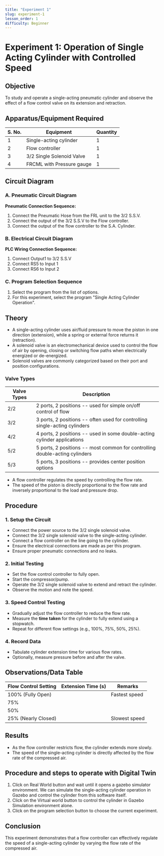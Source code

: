 ```yaml
---
title: "Experiment 1"
slug: experiment-1
lesson_order: 1
difficulty: Beginner
---
```


# **Experiment 1: Operation of Single Acting Cylinder with Controlled Speed**

## **Objective**

To study and operate a single-acting pneumatic cylinder and observe the effect of a flow control valve on its extension and retraction.

## **Apparatus/Equipment Required**

| S. No. | Equipment | Quantity |
| ----- | ----- | ----- |
| 1 | Single-acting cylinder |        1 |
| 2 | Flow controller |        1 |
| 3 | 3/2 Single Solenoid Valve |        1 |
| 4 | FRCML with Pressure gauge |        1 |

## **Circuit Diagram**

### **A. Pneumatic Circuit Diagram**

**Pneumatic Connection Sequence:**

1. Connect the Pneumatic Hose from the FRL unit to the 3/2 S.S.V.  
2. Connect the output of the 3/2 S.S.V to the Flow controller.  
3. Connect the output of the flow controller to the S.A. Cylinder.

### **B. Electrical Circuit Diagram**

**PLC Wiring Connection Sequence:**

1. Connect Output1 to 3/2 S.S.V  
2. Connect RS5 to Input 1  
3. Connect RS6 to Input 2

### 

### **C. Program Selection Sequence**

1. Select the program from the list of options.  
2. For this experiment, select the program "Single Acting Cylinder Operation".

## **Theory**

* A single-acting cylinder uses air/fluid pressure to move the piston in one direction (extension), while a spring or external force returns it (retraction).  
* A solenoid valve is an electromechanical device used to control the flow of air by opening, closing or switching flow paths when electrically energized or de-energized.  
* Solenoid valves are commonly categorized based on their port and position configurations.

### **Valve Types**

| Valve Types | Description |
| ----- | ----- |
|         2/2 | 2 ports, 2 positions \-- used for simple on/off control of flow |
|        3/2 | 3 ports, 2 positions \-- often used for controlling single-acting cylinders |
|        4/2 | 4 ports, 2 positions \-- used in some double-acting cylinder applications |
|        5/2 | 5 ports, 2 positions \-- most common for controlling double-acting cylinders |
|        5/3 | 5 ports, 3 positions \-- provides center position options |

* A flow controller regulates the speed by controlling the flow rate.  
* The speed of the piston is directly proportional to the flow rate and inversely proportional to the load and pressure drop.

## **Procedure**

### **1\. Setup the Circuit**

* Connect the power source to the 3/2 single solenoid valve.  
* Connect the 3/2 single solenoid valve to the single-acting cylinder.  
* Connect a flow controller on the line going to the cylinder.  
* Ensure the electrical connections are made as per this program.  
* Ensure proper pneumatic connections and no leaks.

### **2\. Initial Testing**

* Set the flow control controller to fully open.  
* Start the compressor/pump.  
* Operate the 3/2 single solenoid valve to extend and retract the cylinder.  
* Observe the motion and note the speed.

### **3\. Speed Control Testing**

* Gradually adjust the flow controller to reduce the flow rate.  
* Measure the **time taken** for the cylinder to fully extend using a stopwatch.  
* Repeat for different flow settings (e.g., 100%, 75%, 50%, 25%).

### **4\. Record Data**

* Tabulate cylinder extension time for various flow rates.  
* Optionally, measure pressure before and after the valve.

## **Observations/Data Table**

| Flow Control Setting | Extension Time (s) | Remarks |
| ----- | ----- | ----- |
| 100% (Fully Open) |  | Fastest speed |
| 75% |  |  |
| 50% |  |  |
| 25% (Nearly Closed) |  | Slowest speed |

## **Results**

* As the flow controller restricts flow, the cylinder extends more slowly.  
* The speed of the single-acting cylinder is directly affected by the flow rate of the compressed air.

## **Procedure and steps to operate with Digital Twin**

1. Click on Real World button and wait until it opens a gazebo simulator environment. We can simulate the single-acting cylinder operation in Gazebo and control the cylinder from this software itself.  
2. Click on the Virtual world button to control the cylinder in Gazebo Simulation environment alone.  
3. Click on the program selection button to choose the current experiment.

## **Conclusion**

This experiment demonstrates that a flow controller can effectively regulate the speed of a single-acting cylinder by varying the flow rate of the compressed air.
